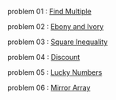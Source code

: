 problem 01 : [ Find Multiple ](https://atcoder.jp/contests/abc220/tasks/abc220_a?lang=en)

problem 02 : [ Ebony and Ivory ](https://codeforces.com/problemset/problem/633/A)

problem 03 : [ Square Inequality ](https://atcoder.jp/contests/abc199/tasks/abc199_a?lang=en)

problem 04 : [ Discount ](https://atcoder.jp/contests/abc193/tasks/abc193_a?lang=en)

problem 05 : [ Lucky Numbers ](https://codeforces.com/group/MWSDmqGsZm/contest/219432/problem/M)

problem 06 : [ Mirror Array ](https://codeforces.com/group/MWSDmqGsZm/contest/219774/problem/W)
